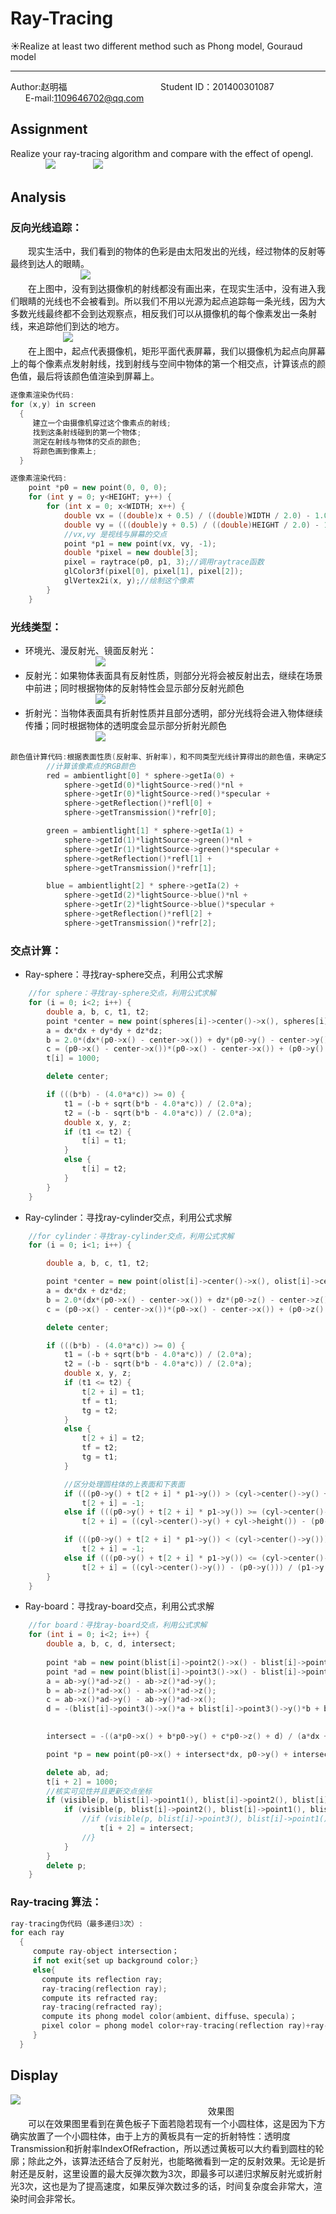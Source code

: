 # Ray-Tracing
:sunny:Realize at least two different method such as Phong model, Gouraud model<br>
__________________________________________________________________________________________
Author:赵明福                                        Student ID：201400301087                            E-mail:1109646702@qq.com<br>
## Assignment
Realize your ray-tracing algorithm and compare with the effect of opengl.<br>
　　　　![](https://github.com/Chicharito999/ImageCache/raw/master/image/图片24.png) 
　　　　![](https://github.com/Chicharito999/ImageCache/raw/master/image/图片25.png)
## Analysis
### 反向光线追踪：
　　现实生活中，我们看到的物体的色彩是由太阳发出的光线，经过物体的反射等最终到达人的眼睛。<br>
　　　　　　　　![](https://github.com/Chicharito999/ImageCache/raw/master/image/图片57.png)<br>
　　在上图中，没有到达摄像机的射线都没有画出来，在现实生活中，没有进入我们眼睛的光线也不会被看到。所以我们不用以光源为起点追踪每一条光线，因为大多数光线最终都不会到达观察点，相反我们可以从摄像机的每个像素发出一条射线，来追踪他们到达的地方。<br>
　　　　　　![](https://github.com/Chicharito999/ImageCache/raw/master/image/图片58.png)<br> 
　　在上图中，起点代表摄像机，矩形平面代表屏幕，我们以摄像机为起点向屏幕上的每个像素点发射射线，找到射线与空间中物体的第一个相交点，计算该点的颜色值，最后将该颜色值渲染到屏幕上。<br>
```cpp
逐像素渲染伪代码:
for (x,y) in screen
  {
     建立一个由摄像机穿过这个像素点的射线;
     找到这条射线碰到的第一个物体;
     测定在射线与物体的交点的颜色;
     将颜色画到像素上;
  }
```  
```cpp
逐像素渲染代码:
	point *p0 = new point(0, 0, 0);
	for (int y = 0; y<HEIGHT; y++) {
		for (int x = 0; x<WIDTH; x++) {
			double vx = ((double)x + 0.5) / ((double)WIDTH / 2.0) - 1.0;
			double vy = (((double)y + 0.5) / ((double)HEIGHT / 2.0) - 1.0)*.899;
			//vx,vy 是视线与屏幕的交点
			point *p1 = new point(vx, vy, -1);
			double *pixel = new double[3];
			pixel = raytrace(p0, p1, 3);//调用raytrace函数
			glColor3f(pixel[0], pixel[1], pixel[2]);
			glVertex2i(x, y);//绘制这个像素
		}
	}
```    
### 光线类型：
* 环境光、漫反射光、镜面反射光：<br>
　　　　　　　　![](https://github.com/Chicharito999/ImageCache/raw/master/image/图片59.png)<br>
* 反射光：如果物体表面具有反射性质，则部分光将会被反射出去，继续在场景中前进；同时根据物体的反射特性会显示部分反射光颜色<br>
　　　　　　　　![](https://github.com/Chicharito999/ImageCache/raw/master/image/图片60.png)<br>
* 折射光：当物体表面具有折射性质并且部分透明，部分光线将会进入物体继续传播；同时根据物体的透明度会显示部分折射光颜色<br>
　　　　　　　　![](https://github.com/Chicharito999/ImageCache/raw/master/image/图片61.png)<br>
```cpp
颜色值计算代码:根据表面性质(反射率、折射率)，和不同类型光线计算得出的颜色值，来确定交点的颜色值，即当前像素点的颜色值。
		//计算该像素点的RGB颜色
		red = ambientlight[0] * sphere->getIa(0) +
			sphere->getId(0)*lightSource->red()*nl +
			sphere->getIr(0)*lightSource->red()*specular +
			sphere->getReflection()*refl[0] +
			sphere->getTransmission()*refr[0];

		green = ambientlight[1] * sphere->getIa(1) +
			sphere->getId(1)*lightSource->green()*nl +
			sphere->getIr(1)*lightSource->green()*specular +
			sphere->getReflection()*refl[1] +
			sphere->getTransmission()*refr[1];

		blue = ambientlight[2] * sphere->getIa(2) +
			sphere->getId(2)*lightSource->blue()*nl +
			sphere->getIr(2)*lightSource->blue()*specular +
			sphere->getReflection()*refl[2] +
			sphere->getTransmission()*refr[2];
```    
### 交点计算：
* Ray-sphere：寻找ray-sphere交点，利用公式求解<br> 
```cpp
	//for sphere：寻找ray-sphere交点，利用公式求解
	for (i = 0; i<2; i++) {
		double a, b, c, t1, t2;
		point *center = new point(spheres[i]->center()->x(), spheres[i]->center()->y(), spheres[i]->center()->z());
		a = dx*dx + dy*dy + dz*dz;
		b = 2.0*(dx*(p0->x() - center->x()) + dy*(p0->y() - center->y()) + dz*(p0->z() - center->z()));
		c = (p0->x() - center->x())*(p0->x() - center->x()) + (p0->y() - center->y())*(p0->y() - center->y()) + (p0->z() - center->z())*(p0->z() - center->z()) - (spheres[i]->radius())*(spheres[i]->radius());
		t[i] = 1000;

		delete center;

		if (((b*b) - (4.0*a*c)) >= 0) {
			t1 = (-b + sqrt(b*b - 4.0*a*c)) / (2.0*a);
			t2 = (-b - sqrt(b*b - 4.0*a*c)) / (2.0*a);
			double x, y, z;
			if (t1 <= t2) {
				t[i] = t1;
			}
			else {
				t[i] = t2;
			}
		}
	}
``` 
* Ray-cylinder：寻找ray-cylinder交点，利用公式求解<br> 
```cpp
	//for cylinder：寻找ray-cylinder交点，利用公式求解
	for (i = 0; i<1; i++) {

		double a, b, c, t1, t2;

		point *center = new point(olist[i]->center()->x(), olist[i]->center()->y(), olist[i]->center()->z());
		a = dx*dx + dz*dz;
		b = 2.0*(dx*(p0->x() - center->x()) + dz*(p0->z() - center->z()));
		c = (p0->x() - center->x())*(p0->x() - center->x()) + (p0->z() - center->z())*(p0->z() - center->z()) - (olist[i]->radius())*(olist[i]->radius());

		delete center;

		if (((b*b) - (4.0*a*c)) >= 0) {
			t1 = (-b + sqrt(b*b - 4.0*a*c)) / (2.0*a);
			t2 = (-b - sqrt(b*b - 4.0*a*c)) / (2.0*a);
			double x, y, z;
			if (t1 <= t2) {
				t[2 + i] = t1;
				tf = t1;
				tg = t2;
			}
			else {
				t[2 + i] = t2;
				tf = t2;
				tg = t1;
			}

			//区分处理圆柱体的上表面和下表面
			if (((p0->y() + t[2 + i] * p1->y()) > (cyl->center()->y() + cyl->height())) && (((p0->y() + tg*p1->y()) > (cyl->center()->y() + cyl->height()))))
				t[2 + i] = -1;
			else if (((p0->y() + t[2 + i] * p1->y()) >= (cyl->center()->y() + cyl->height())) && (((p0->y() + tg*p1->y()) <= (cyl->center()->y() + cyl->height()))))
				t[2 + i] = ((cyl->center()->y() + cyl->height()) - (p0->y())) / (p1->y());

			if (((p0->y() + t[2 + i] * p1->y()) < (cyl->center()->y())) && (((p0->y() + tg*p1->y()) < (cyl->center()->y()))))
				t[2 + i] = -1;
			else if (((p0->y() + t[2 + i] * p1->y()) <= (cyl->center()->y())) && (((p0->y() + tg*p1->y()) >= (cyl->center()->y()))))
				t[2 + i] = ((cyl->center()->y()) - (p0->y())) / (p1->y());
		}
	}
``` 
* Ray-board：寻找ray-board交点，利用公式求解<br> 
```cpp
	//for board：寻找ray-board交点，利用公式求解
	for (int i = 0; i<2; i++) {
		double a, b, c, d, intersect;
	
		point *ab = new point(blist[i]->point2()->x() - blist[i]->point1()->x(), blist[i]->point2()->y() - blist[i]->point1()->y(), blist[i]->point2()->z() - blist[i]->point1()->z());
		point *ad = new point(blist[i]->point3()->x() - blist[i]->point2()->x(), blist[i]->point3()->y() - blist[i]->point2()->y(), blist[i]->point3()->z() - blist[i]->point2()->z());
		a = ab->y()*ad->z() - ab->z()*ad->y();
		b = ab->z()*ad->x() - ab->x()*ad->z();
		c = ab->x()*ad->y() - ab->y()*ad->x();
		d = -(blist[i]->point3()->x()*a + blist[i]->point3()->y()*b + blist[i]->point3()->z()*c);

		
		intersect = -((a*p0->x() + b*p0->y() + c*p0->z() + d) / (a*dx + b*dy + c*dz));

		point *p = new point(p0->x() + intersect*dx, p0->y() + intersect*dy, p0->z() + intersect*dz);

		delete ab, ad;
		t[i + 2] = 1000;
		//核实可见性并且更新交点坐标
		if (visible(p, blist[i]->point1(), blist[i]->point2(), blist[i]->point3())) {
			if (visible(p, blist[i]->point2(), blist[i]->point1(), blist[i]->point3())) {
				//if (visible(p, blist[i]->point3(), blist[i]->point1(), blist[i]->point2())) {
					t[i + 2] = intersect;
				//}
			}
		}
		delete p;
	}
``` 
### Ray-tracing 算法：
```cpp
ray-tracing伪代码（最多递归3次）:
for each ray
  {
     compute ray-object intersection；
     if not exit{set up background color;}
     else{
       compute its reflection ray;
       ray-tracing(reflection ray);
       compute its refracted ray;
       ray-tracing(refracted ray);
       compute its phong model color(ambient、diffuse、specula)；
       pixel color = phong model color+ray-tracing(reflection ray)+ray-tracing(refracted ray);
     }    
  }

```  

## Display
![](https://github.com/Chicharito999/ImageCache/raw/master/image/图片62.png)<br>
                                    　　　　　　　　　　　　　效果图<br>
　　可以在效果图里看到在黄色板子下面若隐若现有一个小圆柱体，这是因为下方确实放置了一个小圆柱体，由于上方的黄板具有一定的折射特性：透明度Transmission和折射率IndexOfRefraction，所以透过黄板可以大约看到圆柱的轮廓；除此之外，该算法还结合了反射光，也能略微看到一定的反射效果。无论是折射还是反射，这里设置的最大反弹次数为3次，即最多可以递归求解反射光或折射光3次，这也是为了提高速度，如果反弹次数过多的话，时间复杂度会非常大，渲染时间会非常长。<br>
　　
